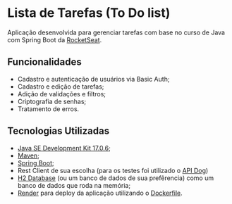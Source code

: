 # Lista de Tarefas (To Do list)
Aplicação desenvolvida para gerenciar tarefas com base no curso de Java com Spring Boot da [RocketSeat](https://www.rocketseat.com.br/).

## Funcionalidades
- Cadastro e autenticação de usuários via Basic Auth;
- Cadastro e edição de tarefas;
- Adição de validações e filtros;
- Criptografia de senhas;
- Tratamento de erros.

## Tecnologias Utilizadas

- [Java SE Development Kit 17.0.6](https://www.oracle.com/java/technologies/javase/jdk17-archive-downloads.html);
- [Maven](https://dlcdn.apache.org/maven/maven-3/3.9.5/binaries/apache-maven-3.9.5-bin.zip);
- [Spring Boot](https://start.spring.io/);
- Rest Client de sua escolha (para os testes foi utilizado o [API Dog](https://apidog.com/download/))
- [H2 Database](http://www.h2database.com/html/download.html) (ou um banco de dados de sua prefêrencia) como um banco de dados que roda na memória;
- [Render](https://dashboard.render.com/) para deploy da aplicação utilizando o [Dockerfile](https://github.com/marcelo-fortuna/todolist/blob/main/Dockerfile).
